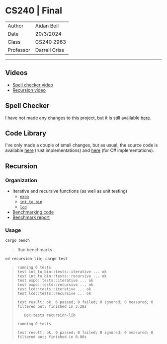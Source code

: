 # CS240 | Final

|           |               |
| --------- | ------------- |
| Author    | Aidan Beil    |
| Date      | 20/3/2024     |
| Class     | CS240 2963    |
| Professor | Darrell Criss |

---

## Videos

- [Spell checker video](https://youtu.be/wyySKhGMwgY)
- [Recursion video]()

## Spell Checker

I have not made any changes to this project, but it is still available [here](https://github.com/thefireflyer/midterm/tree/master/SpellChecker).

## Code Library

I've only made a couple of small changes, but as usual, the source code is available [here](https://github.com/thefireflyer/cs-240-library) (rust implementations) and [here](https://github.com/thefireflyer/cs240-w5-w6-combined) (for C# implementations).

## Recursion

### Organization

- Iterative and recursive functions (as well as unit testing)
  - [`expo`](/recursion-lib/src/expo.rs)
  - [`int_to_bin`](/recursion-lib/src/int_to_bin.rs)
  - [`lcd`](/recursion-lib/src/lcd.rs)
- [Benchmarking code](/benches/bench_main.rs)
- [Benchmark report](/index.html)

### Usage

`cargo bench`

> Run benchmarks

`cd recursion-lib; cargo test`

> ```
> running 6 tests
> test int_to_bin::tests::iterative ... ok
> test int_to_bin::tests::recursive ... ok
> test expo::tests::iterative ... ok
> test expo::tests::recursive ... ok
> test lcd::tests::iterative ... ok
> test lcd::tests::recursive ... ok
>
> test result: ok. 6 passed; 0 failed; 0 ignored; 0 measured; 0 filtered out; finished in 3.28s
>
>    Doc-tests recursion-lib
>
> running 0 tests
>
> test result: ok. 0 passed; 0 failed; 0 ignored; 0 measured; 0 filtered out; finished in 0.00s
> ```

